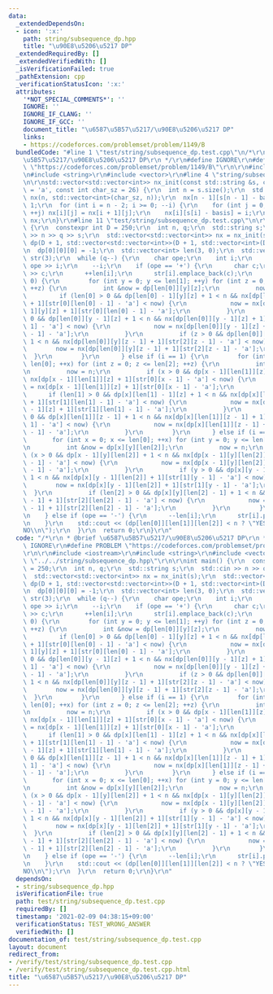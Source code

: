 ```yaml
---
data:
  _extendedDependsOn:
  - icon: ':x:'
    path: string/subsequence_dp.hpp
    title: "\u90E8\u5206\u5217 DP"
  _extendedRequiredBy: []
  _extendedVerifiedWith: []
  _isVerificationFailed: true
  _pathExtension: cpp
  _verificationStatusIcon: ':x:'
  attributes:
    '*NOT_SPECIAL_COMMENTS*': ''
    IGNORE: ''
    IGNORE_IF_CLANG: ''
    IGNORE_IF_GCC: ''
    document_title: "\u6587\u5B57\u5217/\u90E8\u5206\u5217 DP"
    links:
    - https://codeforces.com/problemset/problem/1149/B
  bundledCode: "#line 1 \"test/string/subsequence_dp.test.cpp\"\n/*\r\n * @brief \u6587\
    \u5B57\u5217/\u90E8\u5206\u5217 DP\r\n */\r\n#define IGNORE\r\n#define PROBLEM\
    \ \"https://codeforces.com/problemset/problem/1149/B\"\r\n\r\n#include <iostream>\r\
    \n#include <string>\r\n#include <vector>\r\n#line 4 \"string/subsequence_dp.hpp\"\
    \n\r\nstd::vector<std::vector<int>> nx_init(const std::string &s, const char basis\
    \ = 'a', const int char_sz = 26) {\r\n  int n = s.size();\r\n  std::vector<std::vector<int>>\
    \ nx(n, std::vector<int>(char_sz, n));\r\n  nx[n - 1][s[n - 1] - basis] = n -\
    \ 1;\r\n  for (int i = n - 2; i >= 0; --i) {\r\n    for (int j = 0; j < char_sz;\
    \ ++j) nx[i][j] = nx[i + 1][j];\r\n    nx[i][s[i] - basis] = i;\r\n  }\r\n  return\
    \ nx;\r\n}\r\n#line 11 \"test/string/subsequence_dp.test.cpp\"\n\r\nint main()\
    \ {\r\n  constexpr int D = 250;\r\n  int n, q;\r\n  std::string s;\r\n  std::cin\
    \ >> n >> q >> s;\r\n  std::vector<std::vector<int>> nx = nx_init(s);\r\n  std::vector<std::vector<std::vector<int>>>\
    \ dp(D + 1, std::vector<std::vector<int>>(D + 1, std::vector<int>(D + 1, n)));\r\
    \n  dp[0][0][0] = -1;\r\n  std::vector<int> len(3, 0);\r\n  std::vector<std::vector<char>>\
    \ str(3);\r\n  while (q--) {\r\n    char ope;\r\n    int i;\r\n    std::cin >>\
    \ ope >> i;\r\n    --i;\r\n    if (ope == '+') {\r\n      char c;\r\n      std::cin\
    \ >> c;\r\n      ++len[i];\r\n      str[i].emplace_back(c);\r\n      if (i ==\
    \ 0) {\r\n        for (int y = 0; y <= len[1]; ++y) for (int z = 0; z <= len[2];\
    \ ++z) {\r\n          int &now = dp[len[0]][y][z];\r\n          now = n;\r\n \
    \         if (len[0] > 0 && dp[len[0] - 1][y][z] + 1 < n && nx[dp[len[0] - 1][y][z]\
    \ + 1][str[0][len[0] - 1] - 'a'] < now) {\r\n            now = nx[dp[len[0] -\
    \ 1][y][z] + 1][str[0][len[0] - 1] - 'a'];\r\n          }\r\n          if (y >\
    \ 0 && dp[len[0]][y - 1][z] + 1 < n && nx[dp[len[0]][y - 1][z] + 1][str[1][y -\
    \ 1] - 'a'] < now) {\r\n            now = nx[dp[len[0]][y - 1][z] + 1][str[1][y\
    \ - 1] - 'a'];\r\n          }\r\n          if (z > 0 && dp[len[0]][y][z - 1] +\
    \ 1 < n && nx[dp[len[0]][y][z - 1] + 1][str[2][z - 1] - 'a'] < now) {\r\n    \
    \        now = nx[dp[len[0]][y][z - 1] + 1][str[2][z - 1] - 'a'];\r\n        \
    \  }\r\n        }\r\n      } else if (i == 1) {\r\n        for (int x = 0; x <=\
    \ len[0]; ++x) for (int z = 0; z <= len[2]; ++z) {\r\n          int &now = dp[x][len[1]][z];\r\
    \n          now = n;\r\n          if (x > 0 && dp[x - 1][len[1]][z] + 1 < n &&\
    \ nx[dp[x - 1][len[1]][z] + 1][str[0][x - 1] - 'a'] < now) {\r\n            now\
    \ = nx[dp[x - 1][len[1]][z] + 1][str[0][x - 1] - 'a'];\r\n          }\r\n    \
    \      if (len[1] > 0 && dp[x][len[1] - 1][z] + 1 < n && nx[dp[x][len[1] - 1][z]\
    \ + 1][str[1][len[1] - 1] - 'a'] < now) {\r\n            now = nx[dp[x][len[1]\
    \ - 1][z] + 1][str[1][len[1] - 1] - 'a'];\r\n          }\r\n          if (z >\
    \ 0 && dp[x][len[1]][z - 1] + 1 < n && nx[dp[x][len[1]][z - 1] + 1][str[2][z -\
    \ 1] - 'a'] < now) {\r\n            now = nx[dp[x][len[1]][z - 1] + 1][str[2][z\
    \ - 1] - 'a'];\r\n          }\r\n        }\r\n      } else if (i == 2) {\r\n \
    \       for (int x = 0; x <= len[0]; ++x) for (int y = 0; y <= len[1]; ++y) {\r\
    \n          int &now = dp[x][y][len[2]];\r\n          now = n;\r\n          if\
    \ (x > 0 && dp[x - 1][y][len[2]] + 1 < n && nx[dp[x - 1][y][len[2]] + 1][str[0][x\
    \ - 1] - 'a'] < now) {\r\n            now = nx[dp[x - 1][y][len[2]] + 1][str[0][x\
    \ - 1] - 'a'];\r\n          }\r\n          if (y > 0 && dp[x][y - 1][len[2]] +\
    \ 1 < n && nx[dp[x][y - 1][len[2]] + 1][str[1][y - 1] - 'a'] < now) {\r\n    \
    \        now = nx[dp[x][y - 1][len[2]] + 1][str[1][y - 1] - 'a'];\r\n        \
    \  }\r\n          if (len[2] > 0 && dp[x][y][len[2] - 1] + 1 < n && nx[dp[x][y][len[2]\
    \ - 1] + 1][str[2][len[2] - 1] - 'a'] < now) {\r\n            now = nx[dp[x][y][len[2]\
    \ - 1] + 1][str[2][len[2] - 1] - 'a'];\r\n          }\r\n        }\r\n      }\r\
    \n    } else if (ope == '-') {\r\n      --len[i];\r\n      str[i].pop_back();\r\
    \n    }\r\n    std::cout << (dp[len[0]][len[1]][len[2]] < n ? \"YES\\n\" : \"\
    NO\\n\");\r\n  }\r\n  return 0;\r\n}\r\n"
  code: "/*\r\n * @brief \u6587\u5B57\u5217/\u90E8\u5206\u5217 DP\r\n */\r\n#define\
    \ IGNORE\r\n#define PROBLEM \"https://codeforces.com/problemset/problem/1149/B\"\
    \r\n\r\n#include <iostream>\r\n#include <string>\r\n#include <vector>\r\n#include\
    \ \"../../string/subsequence_dp.hpp\"\r\n\r\nint main() {\r\n  constexpr int D\
    \ = 250;\r\n  int n, q;\r\n  std::string s;\r\n  std::cin >> n >> q >> s;\r\n\
    \  std::vector<std::vector<int>> nx = nx_init(s);\r\n  std::vector<std::vector<std::vector<int>>>\
    \ dp(D + 1, std::vector<std::vector<int>>(D + 1, std::vector<int>(D + 1, n)));\r\
    \n  dp[0][0][0] = -1;\r\n  std::vector<int> len(3, 0);\r\n  std::vector<std::vector<char>>\
    \ str(3);\r\n  while (q--) {\r\n    char ope;\r\n    int i;\r\n    std::cin >>\
    \ ope >> i;\r\n    --i;\r\n    if (ope == '+') {\r\n      char c;\r\n      std::cin\
    \ >> c;\r\n      ++len[i];\r\n      str[i].emplace_back(c);\r\n      if (i ==\
    \ 0) {\r\n        for (int y = 0; y <= len[1]; ++y) for (int z = 0; z <= len[2];\
    \ ++z) {\r\n          int &now = dp[len[0]][y][z];\r\n          now = n;\r\n \
    \         if (len[0] > 0 && dp[len[0] - 1][y][z] + 1 < n && nx[dp[len[0] - 1][y][z]\
    \ + 1][str[0][len[0] - 1] - 'a'] < now) {\r\n            now = nx[dp[len[0] -\
    \ 1][y][z] + 1][str[0][len[0] - 1] - 'a'];\r\n          }\r\n          if (y >\
    \ 0 && dp[len[0]][y - 1][z] + 1 < n && nx[dp[len[0]][y - 1][z] + 1][str[1][y -\
    \ 1] - 'a'] < now) {\r\n            now = nx[dp[len[0]][y - 1][z] + 1][str[1][y\
    \ - 1] - 'a'];\r\n          }\r\n          if (z > 0 && dp[len[0]][y][z - 1] +\
    \ 1 < n && nx[dp[len[0]][y][z - 1] + 1][str[2][z - 1] - 'a'] < now) {\r\n    \
    \        now = nx[dp[len[0]][y][z - 1] + 1][str[2][z - 1] - 'a'];\r\n        \
    \  }\r\n        }\r\n      } else if (i == 1) {\r\n        for (int x = 0; x <=\
    \ len[0]; ++x) for (int z = 0; z <= len[2]; ++z) {\r\n          int &now = dp[x][len[1]][z];\r\
    \n          now = n;\r\n          if (x > 0 && dp[x - 1][len[1]][z] + 1 < n &&\
    \ nx[dp[x - 1][len[1]][z] + 1][str[0][x - 1] - 'a'] < now) {\r\n            now\
    \ = nx[dp[x - 1][len[1]][z] + 1][str[0][x - 1] - 'a'];\r\n          }\r\n    \
    \      if (len[1] > 0 && dp[x][len[1] - 1][z] + 1 < n && nx[dp[x][len[1] - 1][z]\
    \ + 1][str[1][len[1] - 1] - 'a'] < now) {\r\n            now = nx[dp[x][len[1]\
    \ - 1][z] + 1][str[1][len[1] - 1] - 'a'];\r\n          }\r\n          if (z >\
    \ 0 && dp[x][len[1]][z - 1] + 1 < n && nx[dp[x][len[1]][z - 1] + 1][str[2][z -\
    \ 1] - 'a'] < now) {\r\n            now = nx[dp[x][len[1]][z - 1] + 1][str[2][z\
    \ - 1] - 'a'];\r\n          }\r\n        }\r\n      } else if (i == 2) {\r\n \
    \       for (int x = 0; x <= len[0]; ++x) for (int y = 0; y <= len[1]; ++y) {\r\
    \n          int &now = dp[x][y][len[2]];\r\n          now = n;\r\n          if\
    \ (x > 0 && dp[x - 1][y][len[2]] + 1 < n && nx[dp[x - 1][y][len[2]] + 1][str[0][x\
    \ - 1] - 'a'] < now) {\r\n            now = nx[dp[x - 1][y][len[2]] + 1][str[0][x\
    \ - 1] - 'a'];\r\n          }\r\n          if (y > 0 && dp[x][y - 1][len[2]] +\
    \ 1 < n && nx[dp[x][y - 1][len[2]] + 1][str[1][y - 1] - 'a'] < now) {\r\n    \
    \        now = nx[dp[x][y - 1][len[2]] + 1][str[1][y - 1] - 'a'];\r\n        \
    \  }\r\n          if (len[2] > 0 && dp[x][y][len[2] - 1] + 1 < n && nx[dp[x][y][len[2]\
    \ - 1] + 1][str[2][len[2] - 1] - 'a'] < now) {\r\n            now = nx[dp[x][y][len[2]\
    \ - 1] + 1][str[2][len[2] - 1] - 'a'];\r\n          }\r\n        }\r\n      }\r\
    \n    } else if (ope == '-') {\r\n      --len[i];\r\n      str[i].pop_back();\r\
    \n    }\r\n    std::cout << (dp[len[0]][len[1]][len[2]] < n ? \"YES\\n\" : \"\
    NO\\n\");\r\n  }\r\n  return 0;\r\n}\r\n"
  dependsOn:
  - string/subsequence_dp.hpp
  isVerificationFile: true
  path: test/string/subsequence_dp.test.cpp
  requiredBy: []
  timestamp: '2021-02-09 04:38:15+09:00'
  verificationStatus: TEST_WRONG_ANSWER
  verifiedWith: []
documentation_of: test/string/subsequence_dp.test.cpp
layout: document
redirect_from:
- /verify/test/string/subsequence_dp.test.cpp
- /verify/test/string/subsequence_dp.test.cpp.html
title: "\u6587\u5B57\u5217/\u90E8\u5206\u5217 DP"
---
```

